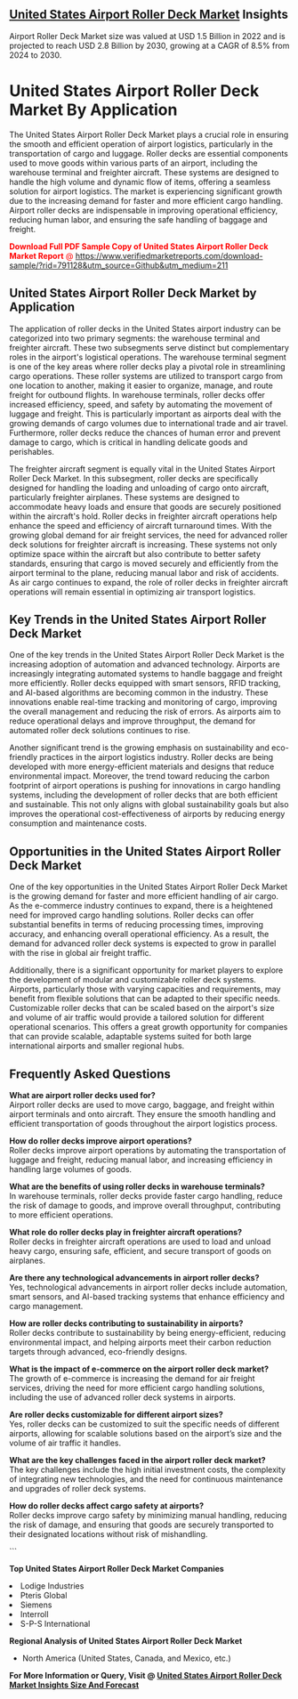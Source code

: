 <h2><a href="https://www.verifiedmarketreports.com/download-sample/?rid=791128&amp;utm_source=Github&amp;utm_medium=211" target="_blank">United States Airport Roller Deck Market</a> Insights</h2><p>Airport Roller Deck Market size was valued at USD 1.5 Billion in 2022 and is projected to reach USD 2.8 Billion by 2030, growing at a CAGR of 8.5% from 2024 to 2030.</p><p><h1>United States Airport Roller Deck Market By Application</h1><p>The United States Airport Roller Deck Market plays a crucial role in ensuring the smooth and efficient operation of airport logistics, particularly in the transportation of cargo and luggage. Roller decks are essential components used to move goods within various parts of an airport, including the warehouse terminal and freighter aircraft. These systems are designed to handle the high volume and dynamic flow of items, offering a seamless solution for airport logistics. The market is experiencing significant growth due to the increasing demand for faster and more efficient cargo handling. Airport roller decks are indispensable in improving operational efficiency, reducing human labor, and ensuring the safe handling of baggage and freight.</p><p><p><span class=""><span style="color: #ff0000;"><strong>Download Full PDF Sample Copy of United States Airport Roller Deck Market Report</strong> @ </span><a href="https://www.verifiedmarketreports.com/download-sample/?rid=791128&amp;utm_source=Github&amp;utm_medium=211" target="_blank">https://www.verifiedmarketreports.com/download-sample/?rid=791128&amp;utm_source=Github&amp;utm_medium=211</a></span></p></p><h2>United States Airport Roller Deck Market by Application</h2><p>The application of roller decks in the United States airport industry can be categorized into two primary segments: the warehouse terminal and freighter aircraft. These two subsegments serve distinct but complementary roles in the airport's logistical operations. The warehouse terminal segment is one of the key areas where roller decks play a pivotal role in streamlining cargo operations. These roller systems are utilized to transport cargo from one location to another, making it easier to organize, manage, and route freight for outbound flights. In warehouse terminals, roller decks offer increased efficiency, speed, and safety by automating the movement of luggage and freight. This is particularly important as airports deal with the growing demands of cargo volumes due to international trade and air travel. Furthermore, roller decks reduce the chances of human error and prevent damage to cargo, which is critical in handling delicate goods and perishables.</p><p>The freighter aircraft segment is equally vital in the United States Airport Roller Deck Market. In this subsegment, roller decks are specifically designed for handling the loading and unloading of cargo onto aircraft, particularly freighter airplanes. These systems are designed to accommodate heavy loads and ensure that goods are securely positioned within the aircraft's hold. Roller decks in freighter aircraft operations help enhance the speed and efficiency of aircraft turnaround times. With the growing global demand for air freight services, the need for advanced roller deck solutions for freighter aircraft is increasing. These systems not only optimize space within the aircraft but also contribute to better safety standards, ensuring that cargo is moved securely and efficiently from the airport terminal to the plane, reducing manual labor and risk of accidents. As air cargo continues to expand, the role of roller decks in freighter aircraft operations will remain essential in optimizing air transport logistics.</p><h2>Key Trends in the United States Airport Roller Deck Market</h2><p>One of the key trends in the United States Airport Roller Deck Market is the increasing adoption of automation and advanced technology. Airports are increasingly integrating automated systems to handle baggage and freight more efficiently. Roller decks equipped with smart sensors, RFID tracking, and AI-based algorithms are becoming common in the industry. These innovations enable real-time tracking and monitoring of cargo, improving the overall management and reducing the risk of errors. As airports aim to reduce operational delays and improve throughput, the demand for automated roller deck solutions continues to rise.</p><p>Another significant trend is the growing emphasis on sustainability and eco-friendly practices in the airport logistics industry. Roller decks are being developed with more energy-efficient materials and designs that reduce environmental impact. Moreover, the trend toward reducing the carbon footprint of airport operations is pushing for innovations in cargo handling systems, including the development of roller decks that are both efficient and sustainable. This not only aligns with global sustainability goals but also improves the operational cost-effectiveness of airports by reducing energy consumption and maintenance costs.</p><h2>Opportunities in the United States Airport Roller Deck Market</h2><p>One of the key opportunities in the United States Airport Roller Deck Market is the growing demand for faster and more efficient handling of air cargo. As the e-commerce industry continues to expand, there is a heightened need for improved cargo handling solutions. Roller decks can offer substantial benefits in terms of reducing processing times, improving accuracy, and enhancing overall operational efficiency. As a result, the demand for advanced roller deck systems is expected to grow in parallel with the rise in global air freight traffic.</p><p>Additionally, there is a significant opportunity for market players to explore the development of modular and customizable roller deck systems. Airports, particularly those with varying capacities and requirements, may benefit from flexible solutions that can be adapted to their specific needs. Customizable roller decks that can be scaled based on the airport's size and volume of air traffic would provide a tailored solution for different operational scenarios. This offers a great growth opportunity for companies that can provide scalable, adaptable systems suited for both large international airports and smaller regional hubs.</p><h2>Frequently Asked Questions</h2><p><strong>What are airport roller decks used for?</strong><br>Airport roller decks are used to move cargo, baggage, and freight within airport terminals and onto aircraft. They ensure the smooth handling and efficient transportation of goods throughout the airport logistics process.</p><p><strong>How do roller decks improve airport operations?</strong><br>Roller decks improve airport operations by automating the transportation of luggage and freight, reducing manual labor, and increasing efficiency in handling large volumes of goods.</p><p><strong>What are the benefits of using roller decks in warehouse terminals?</strong><br>In warehouse terminals, roller decks provide faster cargo handling, reduce the risk of damage to goods, and improve overall throughput, contributing to more efficient operations.</p><p><strong>What role do roller decks play in freighter aircraft operations?</strong><br>Roller decks in freighter aircraft operations are used to load and unload heavy cargo, ensuring safe, efficient, and secure transport of goods on airplanes.</p><p><strong>Are there any technological advancements in airport roller decks?</strong><br>Yes, technological advancements in airport roller decks include automation, smart sensors, and AI-based tracking systems that enhance efficiency and cargo management.</p><p><strong>How are roller decks contributing to sustainability in airports?</strong><br>Roller decks contribute to sustainability by being energy-efficient, reducing environmental impact, and helping airports meet their carbon reduction targets through advanced, eco-friendly designs.</p><p><strong>What is the impact of e-commerce on the airport roller deck market?</strong><br>The growth of e-commerce is increasing the demand for air freight services, driving the need for more efficient cargo handling solutions, including the use of advanced roller deck systems in airports.</p><p><strong>Are roller decks customizable for different airport sizes?</strong><br>Yes, roller decks can be customized to suit the specific needs of different airports, allowing for scalable solutions based on the airport’s size and the volume of air traffic it handles.</p><p><strong>What are the key challenges faced in the airport roller deck market?</strong><br>The key challenges include the high initial investment costs, the complexity of integrating new technologies, and the need for continuous maintenance and upgrades of roller deck systems.</p><p><strong>How do roller decks affect cargo safety at airports?</strong><br>Roller decks improve cargo safety by minimizing manual handling, reducing the risk of damage, and ensuring that goods are securely transported to their designated locations without risk of mishandling.</p>```</p><p><strong>Top United States Airport Roller Deck Market Companies</strong></p><div data-test-id=""><p><li>Lodige Industries</li><li> Pteris Global</li><li> Siemens</li><li> Interroll</li><li> S-P-S International</li></p><div><strong>Regional Analysis of&nbsp;United States Airport Roller Deck Market</strong></div><ul><li dir="ltr"><p dir="ltr">North America&nbsp;(United States, Canada, and Mexico, etc.)</p></li></ul><p><strong>For More Information or Query, Visit @&nbsp;</strong><strong><a href="https://www.verifiedmarketreports.com/product/airport-roller-deck-market/?utm_source=Github&amp;utm_medium=211" target="_blank">United States Airport Roller Deck Market Insights Size And Forecast</a></strong></p></div>
